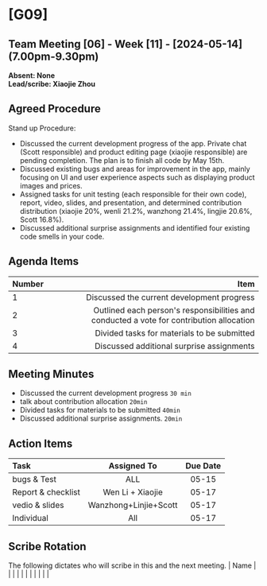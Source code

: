 # [G09]
## Team Meeting [06] - Week [11] - [2024-05-14] (7.00pm-9.30pm)
**Absent: None**
<br>
**Lead/scribe: Xiaojie Zhou**

## Agreed Procedure
Stand up Procedure: 
- Discussed the current development progress of the app. Private chat (Scott responsible) and product editing page (xiaojie responsible) are pending completion. The plan is to finish all code by May 15th.
- Discussed existing bugs and areas for improvement in the app, mainly focusing on UI and user experience aspects such as displaying product images and prices.
- Assigned tasks for unit testing (each responsible for their own code), report, video, slides, and presentation, and determined contribution distribution (xiaojie 20%, wenli 21.2%, wanzhong 21.4%, lingjie 20.6%, Scott 16.8%).
- Discussed additional surprise assignments and identified four existing code smells in your code.

## Agenda Items
| Number |                                                                                     Item |
| :----- |-----------------------------------------------------------------------------------------:|
| 1      |                                               Discussed the current development progress |
| 2      | Outlined each person's responsibilities and conducted a vote for contribution allocation |
| 3      |                                              Divided tasks for materials to be submitted |
| 4      |                                               Discussed additional surprise assignments  |


## Meeting Minutes
- Discussed the current development progress `30 min`
- talk about contribution allocation `20min`
- Divided tasks for materials to be submitted  `40min`
- Discussed additional surprise assignments. `20min`


## Action Items
| Task                      |      Assigned To      | Due Date |
|:--------------------------|:---------------------:|:--------:|
| bugs & Test               |          ALL          |  05-15   |
| Report & checklist        |   Wen Li + Xiaojie    |  05-17   |
| vedio & slides            | Wanzhong+Linjie+Scott |  05-17   |
| Individual                |          All          |  05-17   |


## Scribe Rotation
The following dictates who will scribe in this and the next meeting.
| Name |
|      |
|      |
|      |
|      |
|      |